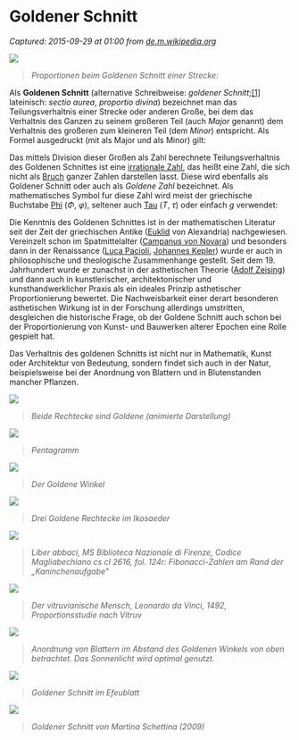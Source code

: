 # Goldener Schnitt

_Captured: 2015-09-29 at 01:00 from [de.m.wikipedia.org](https://de.m.wikipedia.org/wiki/Goldener_Schnitt)_

![](http://upload.wikimedia.org/wikipedia/commons/thumb/5/50/Golden_ratio_line_percentages.svg/220px-Golden_ratio_line_percentages.svg.png)

> _Proportionen beim Goldenen Schnitt einer Strecke:_

Als **Goldenen Schnitt** (alternative Schreibweise: _goldener Schnitt_;[[1]](https://de.m.wikipedia.org/wiki/Goldener_Schnitt) lateinisch: _sectio aurea_, _proportio divina_) bezeichnet man das Teilungsverhaltnis einer Strecke oder anderen Große, bei dem das Verhaltnis des Ganzen zu seinem großeren Teil (auch _Major_ genannt) dem Verhaltnis des großeren zum kleineren Teil (dem _Minor_) entspricht. Als Formel ausgedruckt (mit als Major und als Minor) gilt:

Das mittels Division dieser Großen als Zahl berechnete Teilungsverhaltnis des Goldenen Schnittes ist eine [irrationale Zahl](https://de.m.wikipedia.org/wiki/Irrationale_Zahl), das heißt eine Zahl, die sich nicht als [Bruch](https://de.m.wikipedia.org/wiki/Bruchrechnung) ganzer Zahlen darstellen lasst. Diese wird ebenfalls als Goldener Schnitt oder auch als _Goldene Zahl_ bezeichnet. Als mathematisches Symbol fur diese Zahl wird meist der griechische Buchstabe [Phi](https://de.m.wikipedia.org/wiki/Phi) (_Φ_, _φ_), seltener auch [Tau](https://de.m.wikipedia.org/wiki/Tau_\(Buchstabe\)) (_Τ_, _τ_) oder einfach _g_ verwendet:

Die Kenntnis des Goldenen Schnittes ist in der mathematischen Literatur seit der Zeit der griechischen Antike ([Euklid](https://de.m.wikipedia.org/wiki/Euklid) von Alexandria) nachgewiesen. Vereinzelt schon im Spatmittelalter ([Campanus von Novara](https://de.m.wikipedia.org/wiki/Campanus_von_Novara)) und besonders dann in der Renaissance ([Luca Pacioli](https://de.m.wikipedia.org/wiki/Luca_Pacioli), [Johannes Kepler](https://de.m.wikipedia.org/wiki/Johannes_Kepler)) wurde er auch in philosophische und theologische Zusammenhange gestellt. Seit dem 19. Jahrhundert wurde er zunachst in der asthetischen Theorie ([Adolf Zeising](https://de.m.wikipedia.org/wiki/Adolf_Zeising)) und dann auch in kunstlerischer, architektonischer und kunsthandwerklicher Praxis als ein ideales Prinzip asthetischer Proportionierung bewertet. Die Nachweisbarkeit einer derart besonderen asthetischen Wirkung ist in der Forschung allerdings umstritten, desgleichen die historische Frage, ob der Goldene Schnitt auch schon bei der Proportionierung von Kunst- und Bauwerken alterer Epochen eine Rolle gespielt hat.

Das Verhaltnis des goldenen Schnitts ist nicht nur in Mathematik, Kunst oder Architektur von Bedeutung, sondern findet sich auch in der Natur, beispielsweise bei der Anordnung von Blattern und in Blutenstanden mancher Pflanzen.

![](http://upload.wikimedia.org/wikipedia/commons/thumb/8/8e/SimilarGoldenRectangles.svg/220px-SimilarGoldenRectangles.svg.png)

> _Beide Rechtecke sind Goldene (animierte Darstellung)_

![](http://upload.wikimedia.org/wikipedia/commons/thumb/c/ce/Golden_ratio_-_Pentagram.svg/220px-Golden_ratio_-_Pentagram.svg.png)

> _Pentagramm_

![](http://upload.wikimedia.org/wikipedia/commons/thumb/5/5d/Goldener_Winkel.svg/220px-Goldener_Winkel.svg.png)

> _Der Goldene Winkel_

![](http://upload.wikimedia.org/wikipedia/commons/thumb/9/9c/Icosahedron-golden-rectangles.svg/220px-Icosahedron-golden-rectangles.svg.png)

> _Drei Goldene Rechtecke im Ikosaeder_

![](http://upload.wikimedia.org/wikipedia/commons/thumb/0/04/Liber_abbaci_magliab_f124r.jpg/220px-Liber_abbaci_magliab_f124r.jpg)

> _Liber abbaci, MS Biblioteca Nazionale di Firenze, Codice Magliabechiano cs cI 2616, fol. 124r: Fibonacci-Zahlen am Rand der „Kaninchenaufgabe"_

![](http://upload.wikimedia.org/wikipedia/commons/thumb/1/11/Uomo_Vitruviano.jpg/170px-Uomo_Vitruviano.jpg)

> _Der vitruvianische Mensch, Leonardo da Vinci, 1492, Proportionsstudie nach Vitruv_

![](http://upload.wikimedia.org/wikipedia/commons/thumb/d/db/Goldener_Schnitt_Blattstand.png/220px-Goldener_Schnitt_Blattstand.png)

> _Anordnung von Blattern im Abstand des Goldenen Winkels von oben betrachtet. Das Sonnenlicht wird optimal genutzt._

![](http://upload.wikimedia.org/wikipedia/commons/thumb/b/bc/Efeublatt.jpg/220px-Efeublatt.jpg)

> _Goldener Schnitt im Efeublatt_

![](http://upload.wikimedia.org/wikipedia/commons/thumb/6/63/Der-goldene-schnitt.jpg/220px-Der-goldene-schnitt.jpg)

> _Goldener Schnitt von Martina Schettina (2009)_
